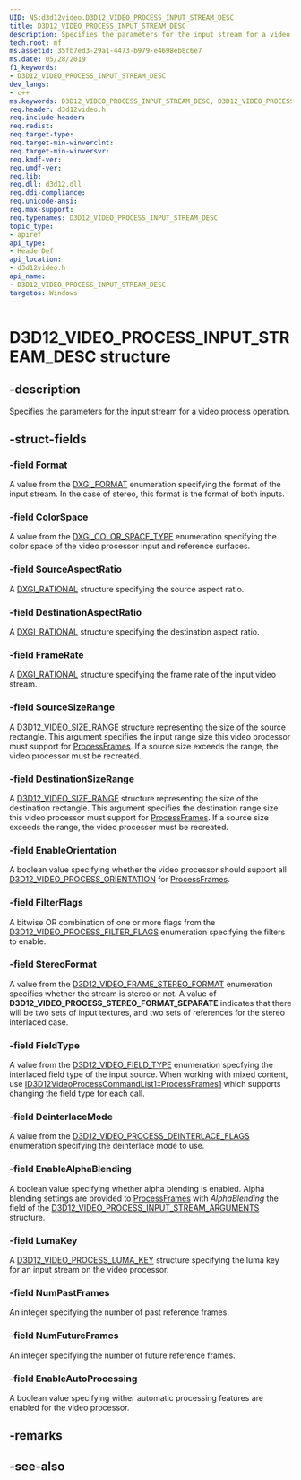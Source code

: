 ```yaml
---
UID: NS:d3d12video.D3D12_VIDEO_PROCESS_INPUT_STREAM_DESC
title: D3D12_VIDEO_PROCESS_INPUT_STREAM_DESC
description: Specifies the parameters for the input stream for a video process operation.
tech.root: mf
ms.assetid: 35fb7ed3-29a1-4473-b979-e4698eb8c6e7
ms.date: 05/28/2019
f1_keywords:
- D3D12_VIDEO_PROCESS_INPUT_STREAM_DESC
dev_langs:
- c++
ms.keywords: D3D12_VIDEO_PROCESS_INPUT_STREAM_DESC, D3D12_VIDEO_PROCESS_INPUT_STREAM_DESC,
req.header: d3d12video.h
req.include-header: 
req.redist: 
req.target-type: 
req.target-min-winverclnt: 
req.target-min-winversvr: 
req.kmdf-ver: 
req.umdf-ver: 
req.lib: 
req.dll: d3d12.dll
req.ddi-compliance: 
req.unicode-ansi: 
req.max-support: 
req.typenames: D3D12_VIDEO_PROCESS_INPUT_STREAM_DESC
topic_type:
- apiref
api_type:
- HeaderDef
api_location:
- d3d12video.h
api_name:
- D3D12_VIDEO_PROCESS_INPUT_STREAM_DESC
targetos: Windows
---
```


# D3D12_VIDEO_PROCESS_INPUT_STREAM_DESC structure

## -description

Specifies the parameters for the input stream for a video process operation. 

## -struct-fields

### -field Format
 
A value from the [DXGI_FORMAT](https://docs.microsoft.com/windows/desktop/api/dxgiformat/ne-dxgiformat-dxgi_format) enumeration specifying the format of the input stream. In the case of stereo, this format is the format of both inputs.

### -field ColorSpace

A value from the [DXGI_COLOR_SPACE_TYPE](https://docs.microsoft.com/windows/desktop/api/dxgicommon/ne-dxgicommon-dxgi_color_space_type) enumeration specifying the color space of the video processor input and reference surfaces.
 
### -field SourceAspectRatio

A [DXGI_RATIONAL](https://docs.microsoft.com/windows/desktop/api/dxgicommon/ns-dxgicommon-dxgi_rational) structure specifying the source aspect ratio.
 
### -field DestinationAspectRatio

A [DXGI_RATIONAL](https://docs.microsoft.com/windows/desktop/api/dxgicommon/ns-dxgicommon-dxgi_rational) structure specifying the destination aspect ratio.
 
### -field FrameRate

A [DXGI_RATIONAL](https://docs.microsoft.com/windows/desktop/api/dxgicommon/ns-dxgicommon-dxgi_rational) structure specifying the frame rate of the input video stream.
 
### -field SourceSizeRange

A [D3D12_VIDEO_SIZE_RANGE](ns-d3d12video-d3d12_video_size_range) structure representing the size of the source rectangle. This argument specifies the input range size this video processor must support for [ProcessFrames](nf-d3d12video-id3d12videoprocesscommandlist-processframes).  If a source size exceeds the range, the video processor must be recreated.
 
### -field DestinationSizeRange

A [D3D12_VIDEO_SIZE_RANGE](ns-d3d12video-d3d12_video_size_range) structure representing the size of the destination rectangle. This argument specifies the destination range size this video processor must support for [ProcessFrames](nf-d3d12video-id3d12videoprocesscommandlist-processframes).  If a source size exceeds the range, the video processor must be recreated.
 
### -field EnableOrientation
 
A boolean value specifying whether the video processor should support all [D3D12_VIDEO_PROCESS_ORIENTATION](ne-d3d12video-d3d12_video_process_orientation) for [ProcessFrames](nf-d3d12video-id3d12videoprocesscommandlist-processframes). 

### -field FilterFlags

A bitwise OR combination of one or more flags from the [D3D12_VIDEO_PROCESS_FILTER_FLAGS](ne-d3d12video-d3d12_video_process_filter_flags) enumeration specifying the filters to enable.
 
### -field StereoFormat

A value from the [D3D12_VIDEO_FRAME_STEREO_FORMAT](ne-d3d12video-d3d12_video_frame_stereo_format) enumeration specifies whether the stream is stereo or not. A value of **D3D12_VIDEO_PROCESS_STEREO_FORMAT_SEPARATE** indicates that there will be two sets of input textures, and two sets of references for the stereo interlaced case.
 
### -field FieldType

A value from the [D3D12_VIDEO_FIELD_TYPE](ne-d3d12video-d3d12_video_field_type) enumeration specfying the interlaced field type of the input source. When working with mixed content, use [ID3D12VideoProcessCommandList1::ProcessFrames1](nf-d3d12video-id3d12videoprocesscommandlist1-processframes1) which supports changing the field type for each call.
 
### -field DeinterlaceMode

A value from the [D3D12_VIDEO_PROCESS_DEINTERLACE_FLAGS](ne-d3d12video-d3d12_video_process_deinterlace_flags) enumeration specifying the deinterlace mode to use.
 
### -field EnableAlphaBlending

A boolean value specifying whether alpha blending is enabled. Alpha blending settings are provided to [ProcessFrames](nf-d3d12video-id3d12videoprocesscommandlist-processframes) with *AlphaBlending* the field of the [D3D12_VIDEO_PROCESS_INPUT_STREAM_ARGUMENTS](ns-d3d12video-d3d12_video_process_input_stream_arguments) structure.
 
### -field LumaKey

A [D3D12_VIDEO_PROCESS_LUMA_KEY](ns-d3d12video-d3d12_video_process_luma_key) structure specifying the luma key for an input stream on the video processor. 
 
### -field NumPastFrames

An integer specifying the number of past reference frames.
 
### -field NumFutureFrames

An integer specifying the number of future reference frames.
 
### -field EnableAutoProcessing

A boolean value specifying wither automatic processing features are enabled for the video processor.

## -remarks

## -see-also
